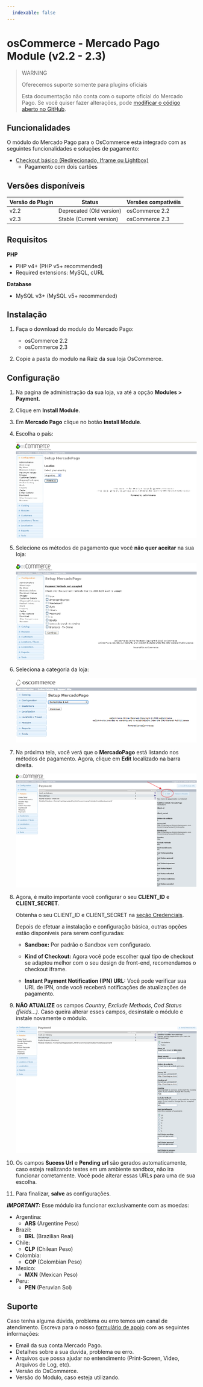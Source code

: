 ```yaml
---
  indexable: false
---
```

# osCommerce - Mercado Pago Module (v2.2 - 2.3)

> WARNING
>
> Oferecemos suporte somente para plugins oficiais
>
> Esta documentação não conta com o suporte oficial do Mercado Pago. Se você quiser fazer alterações, pode [modificar o código aberto no GitHub](https://github.com/mercadopago/devsite-docs/blob/development/guides/plugins/unofficial/os-commerce.pt.md).

## Funcionalidades

O módulo do Mercado Pago para o OsCommerce esta integrado com as seguintes funcionalidades e soluções de pagamento:

* [Checkout básico (Redirecionado, Iframe ou Lightbox)](https://www.mercadopago[FAKER][URL][DOMAIN]/developers/pt/solutions/payments/basic-checkout/receive-payments/)
    * Pagamento com dois cartões


## Versões disponíveis

| Versão do Plugin | Status | Versões compativéis |
| --- | --- | --- |
| v2.2 | Deprecated (Old version) | osCommerce 2.2 |
| v2.3 | Stable (Current version) | osCommerce 2.3 |

## Requisitos

**PHP**

* PHP v4+ (PHP v5+ recommended)
* Required extensions: MySQL, cURL

**Database**

* MySQL v3+ (MySQL v5+ recommended)

## Instalação

1. Faça o download do modulo do Mercado Pago:
    * osCommerce 2.2
    * osCommerce 2.3

2. Copie a pasta do modulo na Raiz da sua loja OsCommerce.

## Configuração

1. Na pagina de administração da sua loja, va até a opção **Modules > Payment**.

2. Clique em  **Install Module**.

3. Em **Mercado Pago** clique no botão **Install Module**.

4. Escolha o país:

	![Country Selecion in Os Commerce](/images/oscommerce-CountrySelection.png)

5. Selecione os métodos de pagamento que você **não quer aceitar** na sua loja:

	![Payment Methods - Os Commerce](/images/oscommerce-PaymentMethodsSelection.png)

6. Seleciona a categoria da loja:

	![Store category selection](/images/oscommerce-CategorySelection.png)

7. Na próxima tela, você verá que o **MercadoPago** está listando nos métodos de pagamento. Agora, clique em **Edit** localizado na barra direita.

	![Payment Method List](/images/oscommerce-PaymentMethodList.png)

8. Agora, é muito importante você configurar o seu **CLIENT_ID** e **CLIENT_SECRET**.

	Obtenha o seu CLIENT_ID e CLIENT_SECRET na [seção Credenciais]([FAKER][CREDENTIALS][URL]).

	Depois de efetuar a instalação e configuração básica, outras opções estão disponíveis para serem configuradas:

	- **Sandbox:** Por padrão o Sandbox vem configurado.

	- **Kind of Checkout:** Agora você pode escolher qual tipo de checkout se adaptou melhor com o seu design de front-end, recomendamos o checkout iframe.

	- **Instant Payment Notification (IPN) URL:** Você pode verificar sua URL de IPN, onde você receberá notificações de atualizações de pagamento.

9. **NÃO ATUALIZE** os campos *Country*, *Exclude Methods*, *Cod Status (fields…)*. Caso queira alterar esses campos, desinstale o módulo e instale novamente o módulo.

	![Do not upgrade](/images/oscommerce-DoNotTouch.png)

10. Os campos **Sucess Url** e **Pending url** são gerados automaticamente, caso esteja realizando testes em um ambiente sandbox, não ira funcionar corretamente. Você pode alterar essas URLs para uma de sua escolha.

11. Para finalizar, **salve** as configurações.

***IMPORTANT:*** Esse módulo ira funcionar exclusivamente com as moedas:

* Argentina:
	* **ARS** (Argentine Peso)
* Brazil:
	* **BRL** (Brazilian Real)
* Chile:
	* **CLP** (Chilean Peso)
* Colombia:
	* **COP** (Colombian Peso)
* Mexico:
	* **MXN** (Mexican Peso)
* Peru:
	* **PEN** (Peruvian Sol)

## Suporte

Caso tenha alguma dúvida, problema ou erro temos um canal de atendimento.
Escreva para o nosso [formulário de apoio](/support) com as seguintes informações:

* Email da sua conta Mercado Pago.
* Detalhes sobre a sua duvida, problema ou erro.
* Arquivos que possa ajudar no entendimento (Print-Screen, Video, Arquivos de Log, etc).
* Versão do OsCommerce.
* Versão do Modulo, caso esteja utilizando.
